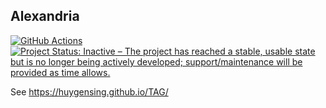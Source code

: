 ## Alexandria

[![GitHub Actions](https://github.com/HuygensING/alexandria-markup/workflows/tests/badge.svg)](https://github.com/HuygensING/alexandria-markup/actions)
[![Project Status: Inactive – The project has reached a stable, usable state but is no longer being actively developed; support/maintenance will be provided as time allows.](https://www.repostatus.org/badges/latest/inactive.svg)](https://www.repostatus.org/#inactive)

See <https://huygensing.github.io/TAG/>